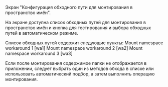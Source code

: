Экран "Конфигурация обходного пути для монтирования в пространство имён".

На экране доступна список обходных путей для монтирования в пространство имён и кнопка для тестирования и выбора обходных путей в автоматическом режиме.

Список обходных путей содержит следующие пункты:
Mount namespace workaround 1 [wa1]
Mount namespace workaround 2 [wa2]
Mount namespace workaround 3 [wa3]

Если после монтирования содержимое папки не отображается в приложении, следует выбрать один из методов обхода в списке или использовать автоматический подбор, а затем выполнить операцию монтирования.

